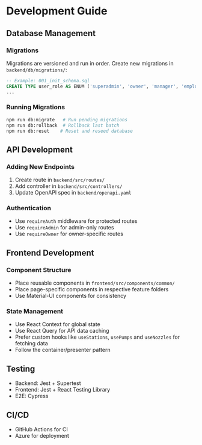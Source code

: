 # Development Guide

## Database Management

### Migrations
Migrations are versioned and run in order. Create new migrations in `backend/db/migrations/`:

```sql
-- Example: 001_init_schema.sql
CREATE TYPE user_role AS ENUM ('superadmin', 'owner', 'manager', 'employee');
...
```

### Running Migrations
```bash
npm run db:migrate   # Run pending migrations
npm run db:rollback  # Rollback last batch
npm run db:reset    # Reset and reseed database
```

## API Development

### Adding New Endpoints
1. Create route in `backend/src/routes/`
2. Add controller in `backend/src/controllers/`
3. Update OpenAPI spec in `backend/openapi.yaml`

### Authentication
- Use `requireAuth` middleware for protected routes
- Use `requireAdmin` for admin-only routes
- Use `requireOwner` for owner-specific routes

## Frontend Development

### Component Structure
- Place reusable components in `frontend/src/components/common/`
- Place page-specific components in respective feature folders
- Use Material-UI components for consistency

### State Management
- Use React Context for global state
- Use React Query for API data caching
- Prefer custom hooks like `useStations`, `usePumps` and `useNozzles` for fetching data
- Follow the container/presenter pattern

## Testing
- Backend: Jest + Supertest
- Frontend: Jest + React Testing Library
- E2E: Cypress

## CI/CD
- GitHub Actions for CI
- Azure for deployment
